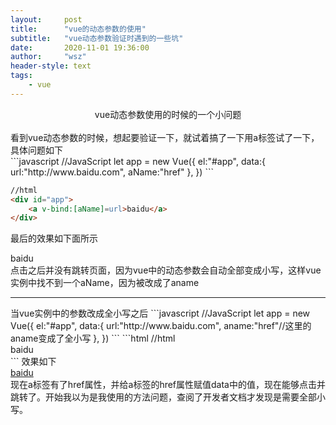 ```yaml
---
layout:     post
title:      "vue的动态参数的使用"
subtitle:   "vue动态参数验证时遇到的一些坑"
date:       2020-11-01 19:36:00
author:     "wsz"
header-style: text
tags:
    - vue
---
```

<center>vue动态参数使用的时候的一个小问题</center><br>
看到vue动态参数的时候，想起要验证一下，就试着搞了一下用a标签试了一下，具体问题如下<br>
```javascript
//JavaScript
let app = new Vue({
        el:"#app",
        data:{
            url:"http://www.baidu.com",
            aName:"href"
        },
    })
```

```html
//html
<div id="app">
    <a v-bind:[aName]=url>baidu</a>
</div>
```

最后的效果如下面所示
<div id="app">
    <a>baidu</a>
</div>
点击之后并没有跳转页面，因为vue中的动态参数会自动全部变成小写，这样vue实例中找不到一个aName，因为被改成了aname<hr>
当vue实例中的参数改成全小写之后
```javascript
//JavaScript
let app = new Vue({
        el:"#app",
        data:{
            url:"http://www.baidu.com",
            aname:"href"//这里的aname变成了全小写
        },
    })
```
```html
//html
<div id="app">
    <a v-bind:[aName]=url>baidu</a>
</div>
```
效果如下
<div id="app">
    <a href="http://www.baidu.com">baidu</a>
</div>
现在a标签有了href属性，并给a标签的href属性赋值data中的值，现在能够点击并跳转了。开始我以为是我使用的方法问题，查阅了开发者文档才发现是需要全部小写。
